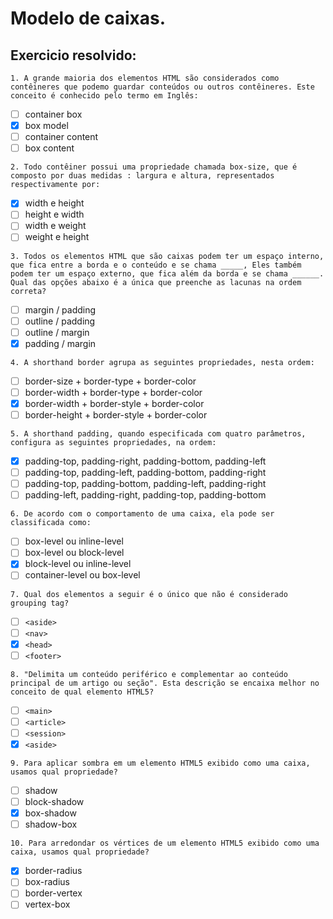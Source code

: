 # Modelo de caixas.

## Exercicio resolvido:
`1. A grande maioria dos elementos HTML são considerados como contêineres que podemo guardar conteúdos ou outros contêineres. Este conceito é conhecido pelo termo em Inglês:`
* [ ] container box
* [x] box model
* [ ] container content
* [ ] box content

`2. Todo contêiner possui uma propriedade chamada box-size, que é composto por duas medidas : largura e altura, representados respectivamente por:`
* [x] width e height
* [ ] height e width
* [ ] width e weight
* [ ] weight e height

`3. Todos os elementos HTML que são caixas podem ter um espaço interno, que fica entre a borda e o conteúdo e se chama _____, Eles também podem ter um espaço externo, que fica além da borda e se chama ______. Qual das opções abaixo é a única que preenche as lacunas na ordem correta?`
* [ ] margin / padding
* [ ] outline / padding
* [ ] outline / margin
* [x] padding / margin

`4. A shorthand border agrupa as seguintes propriedades, nesta ordem:`
* [ ] border-size + border-type + border-color
* [ ] border-width + border-type + border-color
* [x] border-width + border-style + border-color
* [ ] border-height + border-style + border-color

`5. A shorthand padding, quando especificada com quatro parâmetros, configura as seguintes propriedades, na ordem:`
* [x] padding-top, padding-right, padding-bottom, padding-left
* [ ] padding-top, padding-left, padding-bottom, padding-right
* [ ] padding-top, padding-bottom, padding-left, padding-right
* [ ] padding-left, padding-right, padding-top, padding-bottom

`6. De acordo com o comportamento de uma caixa, ela pode ser classificada como:`
* [ ] box-level ou inline-level
* [ ] box-level ou block-level
* [x] block-level ou inline-level
* [ ] container-level ou box-level

`7. Qual dos elementos a seguir é o único que não é considerado grouping tag?`
* [ ] `<aside>`
* [ ] `<nav>`
* [x] `<head>`
* [ ] `<footer>`

`8. "Delimita um conteúdo periférico e complementar ao conteúdo principal de um artigo ou seção". Esta descrição se encaixa melhor no conceito de qual elemento HTML5?`
* [ ] `<main>`
* [ ] `<article>`
* [ ] `<session>`
* [x] `<aside>`

`9. Para aplicar sombra em um elemento HTML5 exibido como uma caixa, usamos qual propriedade?`
* [ ] shadow
* [ ] block-shadow
* [x] box-shadow
* [ ] shadow-box

`10. Para arredondar os vértices de um elemento HTML5 exibido como uma caixa, usamos qual propriedade?`
* [x] border-radius
* [ ] box-radius
* [ ] border-vertex
* [ ] vertex-box